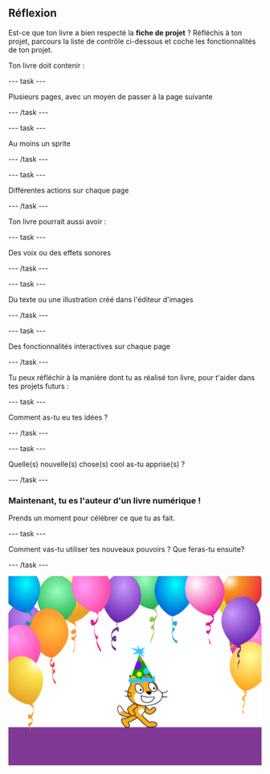 ## Réflexion

Est-ce que ton livre a bien respecté la **fiche de projet** ? Réfléchis à ton projet, parcours la liste de contrôle ci-dessous et coche les fonctionnalités de ton projet.

Ton livre doit contenir :

--- task ---

Plusieurs pages, avec un moyen de passer à la page suivante

--- /task ---

--- task ---

Au moins un sprite

--- /task ---

--- task ---

Différentes actions sur chaque page

--- /task ---

Ton livre pourrait aussi avoir :

--- task ---

Des voix ou des effets sonores

--- /task ---

--- task ---

Du texte ou une illustration créé dans l'éditeur d'images

--- /task ---

--- task ---

Des fonctionnalités interactives sur chaque page

--- /task ---

Tu peux réfléchir à la manière dont tu as réalisé ton livre, pour t'aider dans tes projets futurs :

--- task ---

Comment as-tu eu tes idées ?

--- /task ---

--- task ---

Quelle(s) nouvelle(s) chose(s) cool as-tu apprise(s) ?

--- /task ---

### Maintenant, tu es l'auteur d'un livre numérique !

Prends un moment pour célébrer ce que tu as fait.

--- task ---

Comment vas-tu utiliser tes nouveaux pouvoirs ? Que feras-tu ensuite?

--- /task ---

![Le chat Scratch portant un chapeau de fête.](images/reflect.png)

